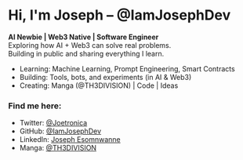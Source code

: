 # Hi, I'm Joseph – @IamJosephDev

**AI Newbie | Web3 Native | Software Engineer**  
Exploring how AI + Web3 can solve real problems.  
Building in public and sharing everything I learn.

- Learning: Machine Learning, Prompt Engineering, Smart Contracts  
- Building: Tools, bots, and experiments (in AI & Web3)  
- Creating: Manga (@TH3DIVISION) | Code | Ideas

### Find me here:
- Twitter: [@Joetronica](https://twitter.com/Joetronica)  
- GitHub: [@IamJosephDev](https://github.com/IamJosephDev)  
- LinkedIn: [Joseph Esomnwanne](https://www.linkedin.com/in/joseph-esomnwanne)  
- Manga: [@TH3DIVISION](https://twitter.com/TH3DIVISION)